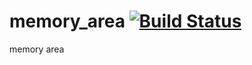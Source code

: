 memory_area [![Build Status](https://travis-ci.org/nathanfaucett/rs-memory_area.svg?branch=master)](https://travis-ci.org/nathanfaucett/rs-memory_area)
=====

memory area
